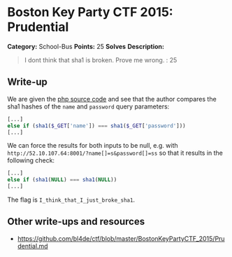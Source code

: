 # Boston Key Party CTF 2015: Prudential

**Category:** School-Bus
**Points:** 25
**Solves** 
**Description:**

> I dont think that sha1 is broken. Prove me wrong. : 25

## Write-up

We are given the [php source code](./52.10.107.64\:8001/index.txt) and see that the author compares the sha1 hashes of the `name` and `password` query parameters:

```php
[...]
else if (sha1($_GET['name']) === sha1($_GET['password']))
[...]
```

We can force the results for both inputs to be null, e.g. with `http://52.10.107.64:8001/?name[]=s&password[]=ss` so that it results in the following check:

```php
[...]
else if (sha1(NULL) === sha1(NULL))
[...]
```

The flag is `I_think_that_I_just_broke_sha1`.

## Other write-ups and resources

* <https://github.com/bl4de/ctf/blob/master/BostonKeyPartyCTF_2015/Prudential.md>
